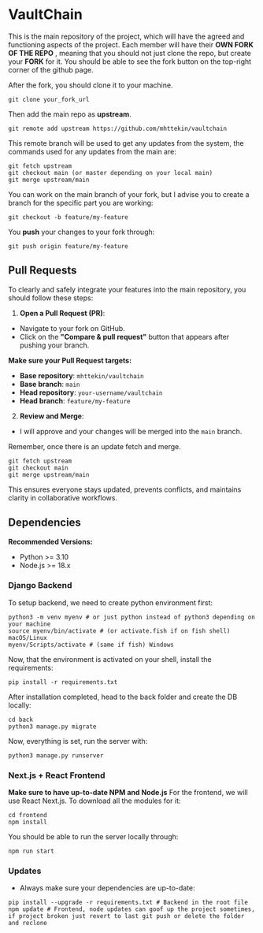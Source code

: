 # VaultChain

This is the main repository of the project, which will have the agreed and functioning aspects of the project. Each member will have their **OWN FORK OF THE REPO** , meaning that you should not just clone the repo, but create your **FORK** for it. You should be able to see the fork button on the top-right corner of the github page.

After the fork, you should clone it to your machine.

```shell
git clone your_fork_url
```

Then add the main repo as **upstream**.

```shell
git remote add upstream https://github.com/mhttekin/vaultchain
```
This remote branch will be used to get any updates from the system, the commands used for any updates from the main are:

```shell
git fetch upstream
git checkout main (or master depending on your local main)
git merge upstream/main 
```

You can work on the main branch of your fork, but I advise you to create a branch for the specific part you are working:

```shell
git checkout -b feature/my-feature
```
You **push** your changes to your fork through:

```shell
git push origin feature/my-feature
```

## Pull Requests

To clearly and safely integrate your features into the main repository, you should follow these steps:

1. **Open a Pull Request (PR)**:

- Navigate to your fork on GitHub.
- Click on the **"Compare & pull request"** button that appears after pushing your branch.

**Make sure your Pull Request targets:**
- **Base repository**: `mhttekin/vaultchain`
- **Base branch**: `main`
- **Head repository**: `your-username/vaultchain`
- **Head branch**: `feature/my-feature`

2. **Review and Merge**:
- I will approve and your changes will be merged into the `main` branch.

Remember, once there is an update fetch and merge.

```shell
git fetch upstream
git checkout main
git merge upstream/main
```

This ensures everyone stays updated, prevents conflicts, and maintains clarity in collaborative workflows.

## Dependencies

**Recommended Versions:**
- Python >= 3.10
- Node.js >= 18.x

### Django Backend


To setup backend, we need to create python environment first:
```shell
python3 -m venv myenv # or just python instead of python3 depending on your machine
source myenv/bin/activate # (or activate.fish if on fish shell) macOS/Linux
myenv/Scripts/activate # (same if fish) Windows
```
Now, that the environment is activated on your shell, install the requirements:
```shell
pip install -r requirements.txt
```
After installation completed, head to the back folder and create the DB locally:
```shell
cd back
python3 manage.py migrate
```
Now, everything is set, run the server with:
```shell
python3 manage.py runserver
```
### Next.js + React Frontend
**Make sure to have up-to-date NPM and Node.js**
For the frontend, we will use React Next.js.
To download all the modules for it:
```shell
cd frontend
npm install
```
You should be able to run the server locally through:

```shell
npm run start
```

### Updates 

* Always make sure your dependencies are up-to-date:
```shell
pip install --upgrade -r requirements.txt # Backend in the root file
npm update # Frontend, node updates can goof up the project sometimes, if project broken just revert to last git push or delete the folder and reclone 
```
